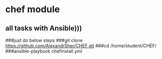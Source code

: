 # chef module
## all tasks with Ansible)))
###just do below steps
###git clone https://github.com/AlexandrSher/CHEF.git
###cd /home/student/CHEF/
###ansible-playbook chefinstall.yml
